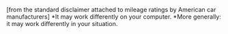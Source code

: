 [from the standard disclaimer attached to mileage ratings by American car manufacturers] 
*It may work differently on your computer.
*More generally: it may work differently in your situation.
